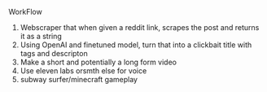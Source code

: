WorkFlow

1. Webscraper that when given a reddit link, scrapes the post and returns it as a string
2. Using OpenAI and finetuned model, turn that into a clickbait title with tags and descripton
3. Make a short and potentially a long form video
4. Use eleven labs orsmth else for voice
5. subway surfer/minecraft gameplay

